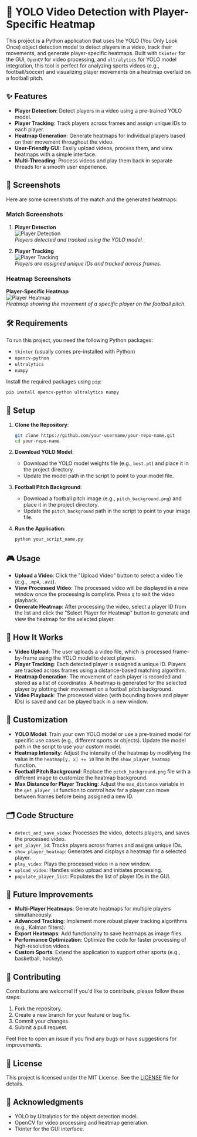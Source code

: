 # 🎥 YOLO Video Detection with Player-Specific Heatmap

This project is a Python application that uses the YOLO (You Only Look Once) object detection model to detect players in a video, track their movements, and generate player-specific heatmaps. Built with `tkinter` for the GUI, `OpenCV` for video processing, and `ultralytics` for YOLO model integration, this tool is perfect for analyzing sports videos (e.g., football/soccer) and visualizing player movements on a heatmap overlaid on a football pitch.

## ✨ Features

- **Player Detection**: Detect players in a video using a pre-trained YOLO model.
- **Player Tracking**: Track players across frames and assign unique IDs to each player.
- **Heatmap Generation**: Generate heatmaps for individual players based on their movement throughout the video.
- **User-Friendly GUI**: Easily upload videos, process them, and view heatmaps with a simple interface.
- **Multi-Threading**: Process videos and play them back in separate threads for a smooth user experience.

## 📸 Screenshots

Here are some screenshots of the match and the generated heatmaps:

### Match Screenshots

1. **Player Detection**  
   ![Player Detection](https://github.com/user-attachments/assets/a8a1d189-2891-4604-9c69-b75678b66823)  
   *Players detected and tracked using the YOLO model.*

2. **Player Tracking**  
   ![Player Tracking](https://github.com/user-attachments/assets/1ceb07d2-c9cb-4247-a959-e1c5c9cd1765)  
   *Players are assigned unique IDs and tracked across frames.*

### Heatmap Screenshots

**Player-Specific Heatmap**  
![Player Heatmap](https://github.com/user-attachments/assets/fcc59fd7-c6b5-4d7f-918f-267f063902b0)  
*Heatmap showing the movement of a specific player on the football pitch.*

## 🛠️ Requirements

To run this project, you need the following Python packages:

- `tkinter` (usually comes pre-installed with Python)
- `opencv-python`
- `ultralytics`
- `numpy`

Install the required packages using `pip`:

```bash
pip install opencv-python ultralytics numpy
```

## 🚀 Setup

1. **Clone the Repository**:
   ```bash
   git clone https://github.com/your-username/your-repo-name.git
   cd your-repo-name
   ```

2. **Download YOLO Model**:
   - Download the YOLO model weights file (e.g., `best.pt`) and place it in the project directory.
   - Update the model path in the script to point to your model file.

3. **Football Pitch Background**:
   - Download a football pitch image (e.g., `pitch_background.png`) and place it in the project directory.
   - Update the `pitch_background` path in the script to point to your image file.

4. **Run the Application**:
   ```bash
   python your_script_name.py
   ```

## 🎮 Usage

- **Upload a Video**: Click the "Upload Video" button to select a video file (e.g., `.mp4`, `.avi`).
- **View Processed Video**: The processed video will be displayed in a new window once the processing is complete. Press `q` to exit the video playback.
- **Generate Heatmap**: After processing the video, select a player ID from the list and click the "Select Player for Heatmap" button to generate and view the heatmap for the selected player.

## 🧩 How It Works

- **Video Upload**: The user uploads a video file, which is processed frame-by-frame using the YOLO model to detect players.
- **Player Tracking**: Each detected player is assigned a unique ID. Players are tracked across frames using a distance-based matching algorithm.
- **Heatmap Generation**: The movement of each player is recorded and stored as a list of coordinates. A heatmap is generated for the selected player by plotting their movement on a football pitch background.
- **Video Playback**: The processed video (with bounding boxes and player IDs) is saved and can be played back in a new window.

## 🔧 Customization

- **YOLO Model**: Train your own YOLO model or use a pre-trained model for specific use cases (e.g., different sports or objects). Update the model path in the script to use your custom model.
- **Heatmap Intensity**: Adjust the intensity of the heatmap by modifying the value in the `heatmap[y, x] += 10` line in the `show_player_heatmap` function.
- **Football Pitch Background**: Replace the `pitch_background.png` file with a different image to customize the heatmap background.
- **Max Distance for Player Tracking**: Adjust the `max_distance` variable in the `get_player_id` function to control how far a player can move between frames before being assigned a new ID.

## 🗂️ Code Structure

- `detect_and_save_video`: Processes the video, detects players, and saves the processed video.
- `get_player_id`: Tracks players across frames and assigns unique IDs.
- `show_player_heatmap`: Generates and displays a heatmap for a selected player.
- `play_video`: Plays the processed video in a new window.
- `upload_video`: Handles video upload and initiates processing.
- `populate_player_list`: Populates the list of player IDs in the GUI.

## 🔮 Future Improvements

- **Multi-Player Heatmaps**: Generate heatmaps for multiple players simultaneously.
- **Advanced Tracking**: Implement more robust player tracking algorithms (e.g., Kalman filters).
- **Export Heatmaps**: Add functionality to save heatmaps as image files.
- **Performance Optimization**: Optimize the code for faster processing of high-resolution videos.
- **Custom Sports**: Extend the application to support other sports (e.g., basketball, hockey).

## 🤝 Contributing

Contributions are welcome! If you'd like to contribute, please follow these steps:

1. Fork the repository.
2. Create a new branch for your feature or bug fix.
3. Commit your changes.
4. Submit a pull request.

Feel free to open an issue if you find any bugs or have suggestions for improvements.

## 📄 License

This project is licensed under the MIT License. See the [LICENSE](LICENSE) file for details.

## 🙏 Acknowledgments

- YOLO by Ultralytics for the object detection model.
- OpenCV for video processing and heatmap generation.
- Tkinter for the GUI interface.
```
